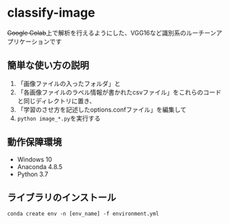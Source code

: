 # classify-image

~~Google Colab~~上で解析を行えるようにした、VGG16など識別系のルーチーンアプリケーションです

## 簡単な使い方の説明

1. 「画像ファイルの入ったフォルダ」と
1. 「各画像ファイルのラベル情報が書かれたcsvファイル」をこれらのコードと同じディレクトリに置き、
1. 「学習のさせ方を記述したoptions.confファイル」を編集して
1. `python image_*.py`を実行する

## 動作保障環境

- Windows 10
- Anaconda 4.8.5
- Python 3.7

## ライブラリのインストール

```None
conda create env -n [env_name] -f environment.yml
```
